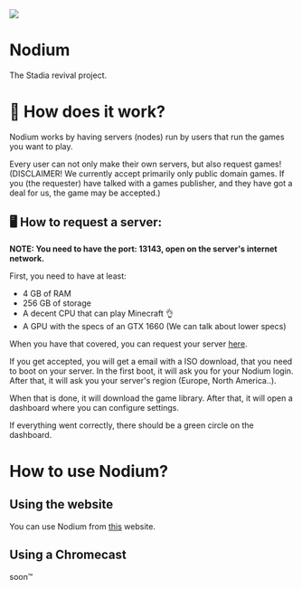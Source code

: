 <img src="https://upload.wikimedia.org/wikipedia/commons/9/98/Stadia_logo.svg">

# Nodium
The Stadia revival project.

# 🤔 How does it work?
Nodium works by having servers (nodes) run by users that run the games you want to play.

Every user can not only make their own servers, but also request games!
(DISCLAIMER! We currently accept primarily only public domain games. If you (the requester) have talked with a games publisher, and they have got a deal for us, the game may be accepted.)

## 🖥 How to request a server:
**NOTE: You need to have the port: 13143, open on the server's internet network.**

First, you need to have at least:
 - 4 GB of RAM
 - 256 GB of storage
 - A decent CPU that can play Minecraft 👌
 - A GPU with the specs of an GTX 1660 (We can talk about lower specs)

When you have that covered, you can request your server [here](https://nodiuminfo.vercel.app/request).

If you get accepted, you will get a email with a ISO download, that you need to boot on your server.
In the first boot, it will ask you for your Nodium login. After that, it will ask you your server's region (Europe, North America..).

When that is done, it will download the game library.
After that, it will open a dashboard where you can configure settings.

If everything went correctly, there should be a green circle on the dashboard.

# How to use Nodium?
## Using the website
You can use Nodium from [this](https://nodiumapp.github.io) website.

## Using a Chromecast
soon™
